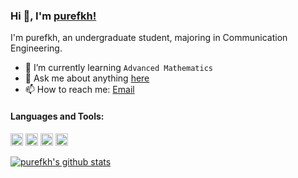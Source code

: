 ### Hi 👋, I'm [purefkh!](https://purefkh.xyz) 

I'm purefkh, an undergraduate student, majoring in Communication Engineering.

- 📖 I’m currently learning ```Advanced Mathematics```
- 💬 Ask me about anything [here](https://github.com/purefkh/purefkh/issues)
- 📫 How to reach me: [Email](mailto:purefkh@gmail.com)

#### Languages and Tools:

<p align="left"><img src="https://devicons.github.io/devicon/devicon.git/icons/android/android-original-wordmark.svg" alt="android" width="20" height="20"/> <img src="https://devicons.github.io/devicon/devicon.git/icons/java/java-original-wordmark.svg" alt="java" width="20" height="20"/> <img src="https://devicons.github.io/devicon/devicon.git/icons/python/python-original-wordmark.svg" alt="python" width="20" height="20"/> <img src="https://devicons.github.io/devicon/devicon.git/icons/linux/linux-original.svg" alt="linux" width="20" height="20"/></p>

[![purefkh's github stats](https://github-readme-stats-purefkh.vercel.app/api?username=purefkh&show_icons=true&hide=contribs,prs)](https://github.com/anuraghazra/github-readme-stats)